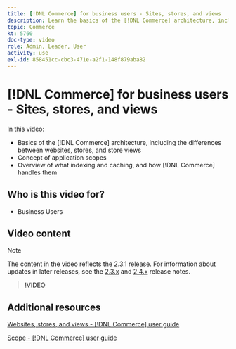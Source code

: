 ```yaml
---
title: [!DNL Commerce] for business users - Sites, stores, and views
description: Learn the basics of the [!DNL Commerce] architecture, including the differences between websites, stores, store views, and application scopes. Understand indexing and caching.
topic: Commerce
kt: 5760
doc-type: video
role: Admin, Leader, User
activity: use
exl-id: 858451cc-cbc3-471e-a2f1-148f879aba82
---
```

# [!DNL Commerce] for business users - Sites, stores, and views

In this video:

- Basics of the [!DNL Commerce] architecture, including the differences between websites, stores, and store views
- Concept of application scopes
- Overview of what indexing and caching, and how [!DNL Commerce] handles them

## Who is this video for?

- Business Users

## Video content

>[!NOTE]
>
>The content in the video reflects the 2.3.1 release. For information about updates in later releases, see the [ 2.3.x](https://devdocs.magento.com/guides/v2.3/release-notes/bk-release-notes.html) and [2.4.x](https://devdocs.magento.com/guides/v2.4/release-notes/bk-release-notes.html) release notes.

>[!VIDEO](https://video.tv.adobe.com/v/35945?quality=12&learn=on)

## Additional resources

[Websites, stores, and views - [!DNL Commerce] user guide](https://docs.magento.com/user-guide/stores/websites-stores-views.html)

[Scope - [!DNL Commerce] user guide](https://docs.magento.com/user-guide/configuration/scope.html)
